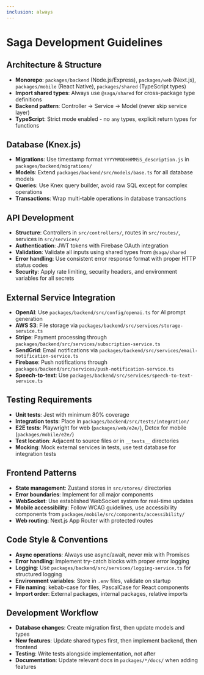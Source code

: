 ```yaml
---
inclusion: always
---
```


# Saga Development Guidelines

## Architecture & Structure
- **Monorepo**: `packages/backend` (Node.js/Express), `packages/web` (Next.js), `packages/mobile` (React Native), `packages/shared` (TypeScript types)
- **Import shared types**: Always use `@saga/shared` for cross-package type definitions
- **Backend pattern**: Controller → Service → Model (never skip service layer)
- **TypeScript**: Strict mode enabled - no `any` types, explicit return types for functions

## Database (Knex.js)
- **Migrations**: Use timestamp format `YYYYMMDDHHMMSS_description.js` in `packages/backend/migrations/`
- **Models**: Extend `packages/backend/src/models/base.ts` for all database models
- **Queries**: Use Knex query builder, avoid raw SQL except for complex operations
- **Transactions**: Wrap multi-table operations in database transactions

## API Development
- **Structure**: Controllers in `src/controllers/`, routes in `src/routes/`, services in `src/services/`
- **Authentication**: JWT tokens with Firebase OAuth integration
- **Validation**: Validate all inputs using shared types from `@saga/shared`
- **Error handling**: Use consistent error response format with proper HTTP status codes
- **Security**: Apply rate limiting, security headers, and environment variables for all secrets

## External Service Integration
- **OpenAI**: Use `packages/backend/src/config/openai.ts` for AI prompt generation
- **AWS S3**: File storage via `packages/backend/src/services/storage-service.ts`
- **Stripe**: Payment processing through `packages/backend/src/services/subscription-service.ts`
- **SendGrid**: Email notifications via `packages/backend/src/services/email-notification-service.ts`
- **Firebase**: Push notifications through `packages/backend/src/services/push-notification-service.ts`
- **Speech-to-text**: Use `packages/backend/src/services/speech-to-text-service.ts`

## Testing Requirements
- **Unit tests**: Jest with minimum 80% coverage
- **Integration tests**: Place in `packages/backend/src/tests/integration/`
- **E2E tests**: Playwright for web (`packages/web/e2e/`), Detox for mobile (`packages/mobile/e2e/`)
- **Test location**: Adjacent to source files or in `__tests__` directories
- **Mocking**: Mock external services in tests, use test database for integration tests

## Frontend Patterns
- **State management**: Zustand stores in `src/stores/` directories
- **Error boundaries**: Implement for all major components
- **WebSocket**: Use established WebSocket system for real-time updates
- **Mobile accessibility**: Follow WCAG guidelines, use accessibility components from `packages/mobile/src/components/accessibility/`
- **Web routing**: Next.js App Router with protected routes

## Code Style & Conventions
- **Async operations**: Always use async/await, never mix with Promises
- **Error handling**: Implement try-catch blocks with proper error logging
- **Logging**: Use `packages/backend/src/services/logging-service.ts` for structured logging
- **Environment variables**: Store in `.env` files, validate on startup
- **File naming**: kebab-case for files, PascalCase for React components
- **Import order**: External packages, internal packages, relative imports

## Development Workflow
- **Database changes**: Create migration first, then update models and types
- **New features**: Update shared types first, then implement backend, then frontend
- **Testing**: Write tests alongside implementation, not after
- **Documentation**: Update relevant docs in `packages/*/docs/` when adding features